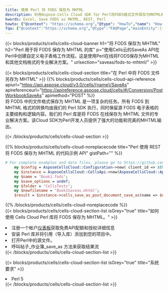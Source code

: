 ```yaml
---
title: 使用 Perl 将 FODS 保存为 MHTML
description: 利用Aspose.Cells Cloud SDK for Perl将FODS格式文件保存为MHTML格式文件。
kwords: Excel, Save FODS as MHTML, REST, Perl
howto: {"@context": "https://schema.org","@type": "HowTo","name": "How to save FODS as MHTML using the Cells Cloud Perl library.","description": "How to save FODS as MHTML using the Cells Cloud Perl library.","image": {"@type": "ImageObject"},"url": "/perl/saveas/fods-to-mhtml/","step": [{ "@type": "HowToStep","name": "How to save FODS as MHTML using the Cells Cloud Perl library. step 1", "image": {"@type": "ImageObject",},"url": "/perl/saveas/fods-to-mhtml/","text": "Register an account at <a href='https://dashboard.aspose.cloud/'>Dashboard</a> to get free API quota & authorization details",},{ "@type": "HowToStep","name": "How to save FODS as MHTML using the Cells Cloud Perl library. step 1", "image": {"@type": "ImageObject",},"url": "/perl/saveas/fods-to-mhtml/","text": "Install Perl library and add the reference (import the library) to your project.",},{ "@type": "HowToStep","name": "How to save FODS as MHTML using the Cells Cloud Perl library. step 1", "image": {"@type": "ImageObject",},"url": "/perl/saveas/fods-to-mhtml/","text": "Open the source file in Perl.",},{ "@type": "HowToStep","name": "How to save FODS as MHTML using the Cells Cloud Perl library. step 1", "image": {"@type": "ImageObject",},"url": "/perl/saveas/fods-to-mhtml/","text": "Call post_workbook_save_as method to get the resultant stream",}, ],"supply": {"@type": "HowToSupply","name": "document"},"tool": [{"@type": "HowToTool","name": "VIM, Visual Studio Code, Eclipse"},{"@type": "HowToTool","name": "Aspose Cells"}],"totalTime": "PT6M"}
fqa: {"@context":"https://schema.org","@type":"FAQPage","mainEntity":[{"@type":"Question","name":"Why save file as other formats file in C# using REST API?","acceptedAnswer":{"@type":"Answer","text":"Documents are encoded in many ways, and some files may be incompatible with the software you use. To open and read such files, just save them as appropriate file formats.<br/><ol><li>Install .NET SDK and add the reference (import the library) to your project.</li><li>Open the source file in C# using REST API.</li><li>Call the PostWorkbookSaveAsRequest() method, passing an output filename with required extension.</li><li>Get the result of save as a separate file.</li></ol>"}},{"@type":"Question","name":"What file formats can I save as with your C# library?","acceptedAnswer":{"@type":"Answer","text":"We support a variety of file formats for conversion using .NET library, including XLSX, Excel, xls , PDF, CSV, HTML, Markdown, XML, PNG, JPG, TIFF, Json, TXT and many more."}},{"@type":"Question","name":"What is the maximum allowed file size for conversion using this .NET library?","acceptedAnswer":{"@type":"Answer","text":"There are no file size limits for format conversions using .NET library."}}]}
---
```

{{< blocks/products/cells/cells-cloud-banner h1="将 FODS 保存为 MHTML" h2="Perl 用于将 FODS 保存为 MHTML 的库" p="使用Cells云的SaveAs API在Perl中创建自定义电子表格工作流程。这是使用Perl在线将FODS保存为MHTML和其他文档格式的专业解决方案。" urlsection="saveas/fods-to-mhtml/" >}}

{{< blocks/products/cells/cells-cloud-section title="在 Perl 中将 FODS 文件另存为 MHTML" >}}
{{% blocks/products/cells/cells-cloud-api-reference apiurl="https://api.aspose.cloud/v3.0/cells/{name}/SaveAs" apireferenceurl="https://apireference.aspose.cloud/cells/#/Conversion/PostWorkbookSaveAs" apimethod="POST" %}}
<br/>
将 FODS 中的文件格式保存为 MHTML 是一项复杂的任务。所有 FODS 到 MHTML 格式的转换均由我们的 Perl SDK 执行，同时保留源 FODS 电子表格的主要结构和逻辑内容。我们的 Perl 库是将 FODS 在线保存为 MHTML 文件的专业解决方案。该Cloud SDK为Perl开发人员提供了强大的功能和完美的MHTML输出。

{{< /blocks/products/cells/cells-cloud-section >}}

{{% blocks/products/cells/cells-cloud-noreplacecode title="Perl 使用 REST 将 FODS 保存为 MHTML 的代码示例 API" gistPath="" %}}
  
```perl
# For complete examples and data files, please go to https://github.com/aspose-cells-cloud/aspose-cells-cloud-perl/
    my $config = AsposeCellsCloud::Configuration->new( client_id => $ENV{'ProductClientId'}, client_secret => $ENV{'ProductClientSecret'});
    my $instance = AsposeCellsCloud::CellsApi->new(AsposeCellsCloud::ApiClient->new( $config));
    my $name = 'Book1.fods';
    my $save_options = undef;
    my $folder = 'CellsTests';
    my $newfilename = 'Book1Saveas.mhtml';
    $result = $instance->cells_save_as_post_document_save_as(name => $name,save_options => $save_options, newfilename => $newfilename, folder => $folder);
```
  
{{% /blocks/products/cells/cells-cloud-noreplacecode %}}
<br/>
{{< blocks/products/cells/cells-cloud-section-list isGrey="true" title="如何使用 Cells Cloud Perl 库将 FODS 保存为 MHTML。" >}}
<li>注册一个帐户<a href="https://dashboard.aspose.cloud/">仪表板</a>获取免费API配额和授权详细信息</li>
<li>安装 Perl 库并将引用（导入库）添加到您的项目中。</li>
<li>打开Perl中的源文件。</li>
<li>呼叫帖子_作业簿_save_as 方法来获取结果流</li>
{{< /blocks/products/cells/cells-cloud-section-list >}}

{{< blocks/products/cells/cells-cloud-section-list isGrey="true" title="系统要求" >}}
<li>Perl 5</li>
{{< /blocks/products/cells/cells-cloud-section-list >}}
